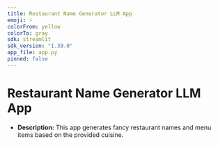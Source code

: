 ```yaml
---
title: Restaurant Name Generator LLM App
emoji: ⚡
colorFrom: yellow
colorTo: gray
sdk: streamlit
sdk_version: "1.39.0"
app_file: app.py
pinned: false
---
```


# Restaurant Name Generator LLM App

- **Description:** This app generates fancy restaurant names and menu items based on the provided cuisine.